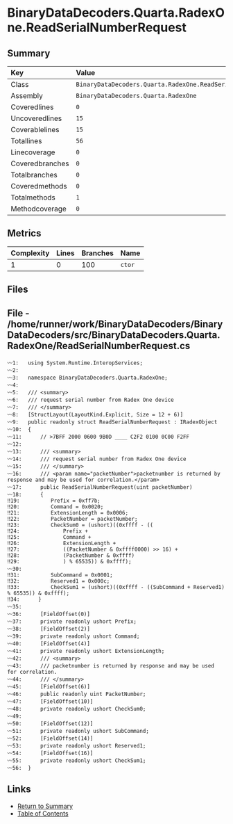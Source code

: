 ﻿# BinaryDataDecoders.Quarta.RadexOne.ReadSerialNumberRequest

## Summary

| Key             | Value                                                        |
| :-------------- | :----------------------------------------------------------- |
| Class           | `BinaryDataDecoders.Quarta.RadexOne.ReadSerialNumberRequest` |
| Assembly        | `BinaryDataDecoders.Quarta.RadexOne`                         |
| Coveredlines    | `0`                                                          |
| Uncoveredlines  | `15`                                                         |
| Coverablelines  | `15`                                                         |
| Totallines      | `56`                                                         |
| Linecoverage    | `0`                                                          |
| Coveredbranches | `0`                                                          |
| Totalbranches   | `0`                                                          |
| Coveredmethods  | `0`                                                          |
| Totalmethods    | `1`                                                          |
| Methodcoverage  | `0`                                                          |

## Metrics

| Complexity | Lines | Branches | Name    |
| :--------- | :---- | :------- | :------ |
| 1          | 0     | 100      | `ctor`  |

## Files

## File - /home/runner/work/BinaryDataDecoders/BinaryDataDecoders/src/BinaryDataDecoders.Quarta.RadexOne/ReadSerialNumberRequest.cs

```CSharp
〰1:   using System.Runtime.InteropServices;
〰2:   
〰3:   namespace BinaryDataDecoders.Quarta.RadexOne;
〰4:   
〰5:   /// <summary>
〰6:   /// request serial number from Radex One device
〰7:   /// </summary>
〰8:   [StructLayout(LayoutKind.Explicit, Size = 12 + 6)]
〰9:   public readonly struct ReadSerialNumberRequest : IRadexObject
〰10:  {
〰11:      // >7BFF 2000 0600 9B0D ____ C2F2 0100 0C00 F2FF
〰12:  
〰13:      /// <summary>
〰14:      /// request serial number from Radex One device
〰15:      /// </summary>
〰16:      /// <param name="packetNumber">packetnumber is returned by response and may be used for correlation.</param>
〰17:      public ReadSerialNumberRequest(uint packetNumber)
〰18:      {
‼19:          Prefix = 0xff7b;
‼20:          Command = 0x0020;
‼21:          ExtensionLength = 0x0006;
‼22:          PacketNumber = packetNumber;
‼23:          CheckSum0 = (ushort)((0xffff - ((
‼24:              Prefix +
‼25:              Command +
‼26:              ExtensionLength +
‼27:              ((PacketNumber & 0xffff0000) >> 16) +
‼28:              (PacketNumber & 0xffff)
‼29:              ) % 65535)) & 0xffff);
〰30:  
‼31:          SubCommand = 0x0001;
‼32:          Reserved1 = 0x000c;
‼33:          CheckSum1 = (ushort)((0xffff - ((SubCommand + Reserved1) % 65535)) & 0xffff);
‼34:      }
〰35:  
〰36:      [FieldOffset(0)]
〰37:      private readonly ushort Prefix;
〰38:      [FieldOffset(2)]
〰39:      private readonly ushort Command;
〰40:      [FieldOffset(4)]
〰41:      private readonly ushort ExtensionLength;
〰42:      /// <summary>
〰43:      /// packetnumber is returned by response and may be used for correlation.
〰44:      /// </summary>
〰45:      [FieldOffset(6)]
〰46:      public readonly uint PacketNumber;
〰47:      [FieldOffset(10)]
〰48:      private readonly ushort CheckSum0;
〰49:  
〰50:      [FieldOffset(12)]
〰51:      private readonly ushort SubCommand;
〰52:      [FieldOffset(14)]
〰53:      private readonly ushort Reserved1;
〰54:      [FieldOffset(16)]
〰55:      private readonly ushort CheckSum1;
〰56:  }
```

## Links

* [Return to Summary](Summary.md)
* [Table of Contents](../TOC.md)

